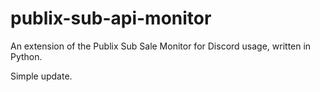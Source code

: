 # publix-sub-api-monitor
An extension of the Publix Sub Sale Monitor for Discord usage, written in Python.

Simple update.